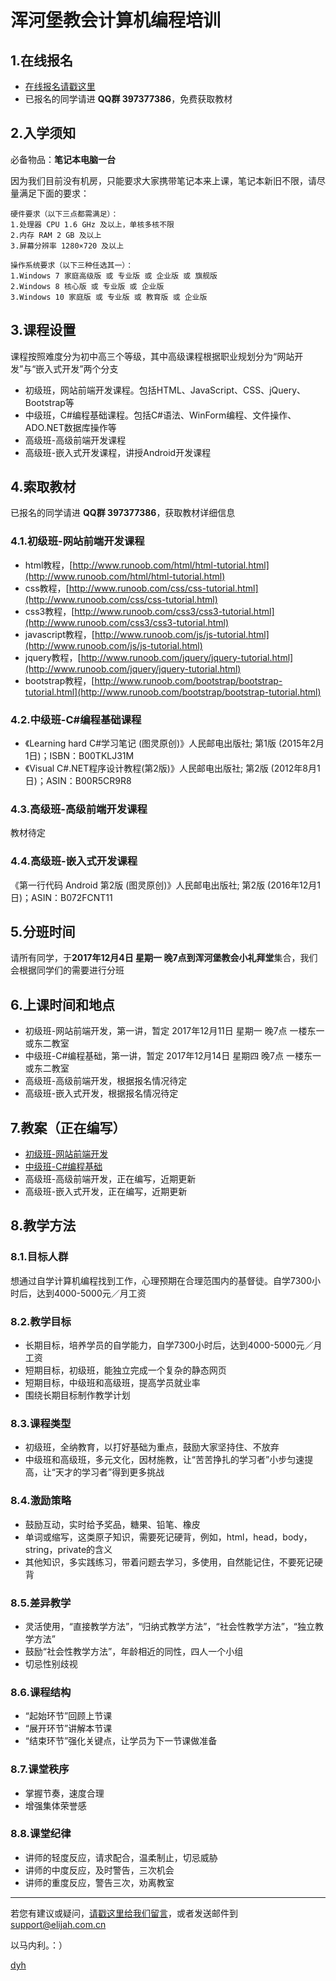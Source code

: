 # 浑河堡教会计算机编程培训

## 1.在线报名
- [在线报名请戳这里](https://www.wenjuan.in/s/f6zyum/)
- 已报名的同学请进 **QQ群 397377386**，免费获取教材


## 2.入学须知
必备物品：**笔记本电脑一台**

因为我们目前没有机房，只能要求大家携带笔记本来上课，笔记本新旧不限，请尽量满足下面的要求：

    硬件要求（以下三点都需满足）：
    1.处理器 CPU 1.6 GHz 及以上，单核多核不限
    2.内存 RAM 2 GB 及以上
    3.屏幕分辨率 1280×720 及以上

    操作系统要求（以下三种任选其一）：
    1.Windows 7 家庭高级版 或 专业版 或 企业版 或 旗舰版
    2.Windows 8 核心版 或 专业版 或 企业版
    3.Windows 10 家庭版 或 专业版 或 教育版 或 企业版


## 3.课程设置
课程按照难度分为初中高三个等级，其中高级课程根据职业规划分为“网站开发”与“嵌入式开发”两个分支

- 初级班，网站前端开发课程。包括HTML、JavaScript、CSS、jQuery、Bootstrap等
- 中级班，C#编程基础课程。包括C#语法、WinForm编程、文件操作、ADO.NET数据库操作等
- 高级班-高级前端开发课程
- 高级班-嵌入式开发课程，讲授Android开发课程


## 4.索取教材
已报名的同学请进 **QQ群 397377386**，获取教材详细信息

### 4.1.初级班-网站前端开发课程
- html教程，[http://www.runoob.com/html/html-tutorial.html](http://www.runoob.com/html/html-tutorial.html)
- css教程，[http://www.runoob.com/css/css-tutorial.html](http://www.runoob.com/css/css-tutorial.html)
- css3教程，[http://www.runoob.com/css3/css3-tutorial.html](http://www.runoob.com/css3/css3-tutorial.html)
- javascript教程，[http://www.runoob.com/js/js-tutorial.html](http://www.runoob.com/js/js-tutorial.html)
- jquery教程，[http://www.runoob.com/jquery/jquery-tutorial.html](http://www.runoob.com/jquery/jquery-tutorial.html)
- bootstrap教程，[http://www.runoob.com/bootstrap/bootstrap-tutorial.html](http://www.runoob.com/bootstrap/bootstrap-tutorial.html)

### 4.2.中级班-C#编程基础课程
- 《Learning hard C#学习笔记 (图灵原创)》人民邮电出版社; 第1版 (2015年2月1日)；ISBN：B00TKLJ31M
- 《Visual C#.NET程序设计教程(第2版)》人民邮电出版社; 第2版 (2012年8月1日)；ASIN：B00R5CR9R8

### 4.3.高级班-高级前端开发课程
教材待定

### 4.4.高级班-嵌入式开发课程
《第一行代码 Android 第2版 (图灵原创)》人民邮电出版社; 第2版 (2016年12月1日)；ASIN：B072FCNT11


## 5.分班时间
请所有同学，于**2017年12月4日 星期一 晚7点到浑河堡教会小礼拜堂**集合，我们会根据同学们的需要进行分班


## 6.上课时间和地点
- 初级班-网站前端开发，第一讲，暂定 2017年12月11日 星期一 晚7点 一楼东一或东二教室
- 中级班-C#编程基础，第一讲，暂定 2017年12月14日 星期四 晚7点 一楼东一或东二教室
- 高级班-高级前端开发，根据报名情况待定
- 高级班-嵌入式开发，根据报名情况待定


## 7.教案（正在编写）
- [初级班-网站前端开发](初级班/)
- [中级班-C#编程基础](中级班/)
- 高级班-高级前端开发，正在编写，近期更新
- 高级班-嵌入式开发，正在编写，近期更新


## 8.教学方法

### 8.1.目标人群
想通过自学计算机编程找到工作，心理预期在合理范围内的基督徒。自学7300小时后，达到4000-5000元／月工资


### 8.2.教学目标
- 长期目标，培养学员的自学能力，自学7300小时后，达到4000-5000元／月工资
- 短期目标，初级班，能独立完成一个复杂的静态网页
- 短期目标，中级班和高级班，提高学员就业率
- 围绕长期目标制作教学计划


### 8.3.课程类型
- 初级班，全纳教育，以打好基础为重点，鼓励大家坚持住、不放弃
- 中级班和高级班，多元文化，因材施教，让“苦苦挣扎的学习者”小步匀速提高，让“天才的学习者”得到更多挑战


### 8.4.激励策略
- 鼓励互动，实时给予奖品，糖果、铅笔、橡皮
- 单词或缩写，这类原子知识，需要死记硬背，例如，html，head，body，string，private的含义
- 其他知识，多实践练习，带着问题去学习，多使用，自然能记住，不要死记硬背


### 8.5.差异教学
- 灵活使用，“直接教学方法”，“归纳式教学方法”，“社会性教学方法”，“独立教学方法”
- 鼓励“社会性教学方法”，年龄相近的同性，四人一个小组
- 切忌性别歧视


### 8.6.课程结构
- “起始环节”回顾上节课
- “展开环节”讲解本节课
- “结束环节”强化关键点，让学员为下一节课做准备


### 8.7.课堂秩序
- 掌握节奏，速度合理
- 增强集体荣誉感


### 8.8.课堂纪律
- 讲师的轻度反应，请求配合，温柔制止，切忌威胁
- 讲师的中度反应，及时警告，三次机会
- 讲师的重度反应，警告三次，劝离教室


--------------

若您有建议或疑问，[请戳这里给我们留言](https://github.com/ElijahLabs/7300/issues)，或者发送邮件到[support@elijah.com.cn](mailto:support@elijah.com.cn)

以马内利。：）

[dyh](https://github.com/dyh)
